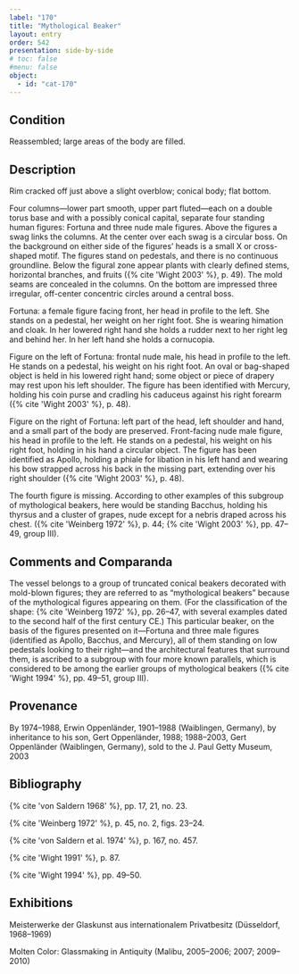 ```yaml
---
label: "170"
title: "Mythological Beaker"
layout: entry
order: 542
presentation: side-by-side
# toc: false
#menu: false 
object:
  - id: "cat-170"
---
```


## Condition

Reassembled; large areas of the body are filled.

## Description

Rim cracked off just above a slight overblow; conical body; flat bottom.

Four columns—lower part smooth, upper part fluted—each on a double torus base and with a possibly conical capital, separate four standing human figures: Fortuna and three nude male figures. Above the figures a swag links the columns. At the center over each swag is a circular boss. On the background on either side of the figures’ heads is a small X or cross-shaped motif. The figures stand on pedestals, and there is no continuous groundline. Below the figural zone appear plants with clearly defined stems, horizontal branches, and fruits ({% cite 'Wight 2003' %}, p. 49). The mold seams are concealed in the columns. On the bottom are impressed three irregular, off-center concentric circles around a central boss.

Fortuna: a female figure facing front, her head in profile to the left. She stands on a pedestal, her weight on her right foot. She is wearing himation and cloak. In her lowered right hand she holds a rudder next to her right leg and behind her. In her left hand she holds a cornucopia.

Figure on the left of Fortuna: frontal nude male, his head in profile to the left. He stands on a pedestal, his weight on his right foot. An oval or bag-shaped object is held in his lowered right hand; some object or piece of drapery may rest upon his left shoulder. The figure has been identified with Mercury, holding his coin purse and cradling his caduceus against his right forearm ({% cite 'Wight 2003' %}, p. 48).

Figure on the right of Fortuna: left part of the head, left shoulder and hand, and a small part of the body are preserved. Front-facing nude male figure, his head in profile to the left. He stands on a pedestal, his weight on his right foot, holding in his hand a circular object. The figure has been identified as Apollo, holding a phiale for libation in his left hand and wearing his bow strapped across his back in the missing part, extending over his right shoulder ({% cite 'Wight 2003' %}, p. 48).

The fourth figure is missing. According to other examples of this subgroup of mythological beakers, here would be standing Bacchus, holding his thyrsus and a cluster of grapes, nude except for a nebris draped across his chest. ({% cite 'Weinberg 1972' %}, p. 44; {% cite 'Wight 2003' %}, pp. 47–49, group III).

## Comments and Comparanda

The vessel belongs to a group of truncated conical beakers decorated with mold-blown figures; they are referred to as “mythological beakers” because of the mythological figures appearing on them. (For the classification of the shape: {% cite 'Weinberg 1972' %}, pp. 26–47, with several examples dated to the second half of the first century CE.) This particular beaker, on the basis of the figures presented on it—Fortuna and three male figures (identified as Apollo, Bacchus, and Mercury), all of them standing on low pedestals looking to their right—and the architectural features that surround them, is ascribed to a subgroup with four more known parallels, which is considered to be among the earlier groups of mythological beakers ({% cite 'Wight 1994' %}, pp. 49–51, group III).

## Provenance

By 1974–1988, Erwin Oppenländer, 1901–1988 (Waiblingen, Germany), by inheritance to his son, Gert Oppenländer, 1988; 1988–2003, Gert Oppenländer (Waiblingen, Germany), sold to the J. Paul Getty Museum, 2003

## Bibliography

{% cite 'von Saldern 1968' %}, pp. 17, 21, no. 23.

{% cite 'Weinberg 1972' %}, p. 45, no. 2, figs. 23–24.

{% cite 'von Saldern et al. 1974' %}, p. 167, no. 457.

{% cite 'Wight 1991' %}, p. 87.

{% cite 'Wight 1994' %}, pp. 49–50.

## Exhibitions

Meisterwerke der Glaskunst aus internationalem Privatbesitz (Düsseldorf, 1968–1969)

Molten Color: Glassmaking in Antiquity (Malibu, 2005–2006; 2007; 2009–2010)
